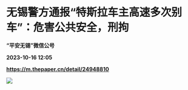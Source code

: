 # 无锡警方通报“特斯拉车主高速多次别车”：危害公共安全，刑拘
**“平安无锡”微信公号**

**2023-10-16 12:05**

**https://m.thepaper.cn/detail/24948810**

![](https://imagecloud.thepaper.cn/thepaper/image/274/320/11.jpg)